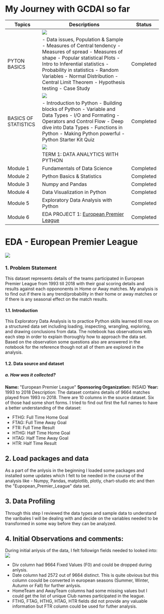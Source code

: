 # My Journey with GCDAI so far

| **Topics**  | **Descriptions**  | **Status**  |
| ------------ | ------------ | ------------ |
||![](https://www.bytelion.com/wp-content/uploads/2015/12/python-banner.png)||
| PYTON BASICS  |  - Data issues, Population & Sample - Measures of Central tendency - Measures of spread - Measures of shape - Popular statistical Plots - Intro to Inferential statistics - Probability in statistics - Random Variables - Normal Distribution - Central Limit Theorem - Hypothesis testing - Case Study |  Completed |
||![](https://media.koganpage.com/media/project_kp/image/mrs_e_statstraining_kp-web.jpg)||
| BASICS OF STATISTICS |  - Introduction to Python - Building blocks of Python - Variable and Data Types - I/O and Formating - Operators and Control Flow - Deep dive into Data Types - Functions in Python - Making Python powerful - Python Starter Kit Quiz | Completed  |
||![](https://miro.medium.com/max/2560/1*Ptv1_9wX9O2Rm2IBklyufw.png)||
||TERM 1: DATA ANALYTICS WITH PYTHON|||
|Module 1|Fundamentals of Data Science|Completed|
|Module 2|Python Basics & Statistics|Completed|
|Module 3|Numpy and Pandas|Completed|
|Module 4|Data Visualization in Python|Completed|
|Module 5|Exploratory Data Analysis with Python|Completed|
|Module 6|EDA PROJECT 1: [European Premier League][EDA1]|Completed|

[EDA1]: https://github.com/users/chakrabortyraju/projects/1 "EDA Project"

# EDA - European Premier League
![](https://e1.365dm.com/17/12/768x432/skysports-champions-league-champions-league-trophy-uefa-champions-league_4179916.jpg?20171211102418)
### 1. Problem Statement
This dataset represents details of the teams participated in European Premier League from 1993 till 2018 with their goal scoring details and results against each oppononents in Home or Away matches. My analysis is to find out if there is any trend/probability in their home or away matches or if there is any seasonal effect on the match results.

#### 1.1. Introduction
This Exploratory Data Analysis is to practice Python skills learned till now on a structured data set including loading, inspecting, wrangling, exploring, and drawing conclusions from data. The notebook has observations with each step in order to explain thoroughly how to approach the data set. Based on the observation some questions also are answered in the notebook for the reference though not all of them are explored in the analysis.


#### 1.2. Data source and dataset
##### a. How was it collected?

**Name:** "European Premier League"
**Sponsoring Organization:** INSAID
**Year:** 1993 to 2018
Description: The dataset contains details of 9664 matches played from 1993 ro 2018. There are 10 columns in the source dataset. Six of those had some short forms. I tried to find out first the full names to have a better understanding of the dataset:

- FTHG: Full Time Home Goal
- FTAG: Full Time Away Goal
- FTR: Full Time Result
- HTHG: Half Time Home Goal
- HTAG: Half Time Away Goal
- HTR: Half Time Result

## 2. Load packages and data
As a part of the anlysis in the beginning I loaded some packages and installed some updates which I felt to be needed in the course of the analysis like - Numpy, Pandas, matplotlib, plotly, chart-studio etc and then the "Eupopean_Premier_League" data set.

## 3. Data Profiling
Through this step I reviewed the data types and sample data to understand the varibales I will be dealing with and decide on the variables needed to be transformed in some way before they can be analyzed.

## 4. Initial Observations and comments:
During initial anlysis of the data, I felt followign fields needed to looked into:
![](![rarnings.png](image/rarnings.png))
- Div column had 9664 Fixed Values (F0) and could be dropped during anlysis.
- Date column had 2572 out of 9664 distinct. This is quite obvious but this column coould be converted in european seasons (Summer, Winter, Autumn or Fall) for further  anlysis.
- HomeTeam and AwayTeam columns had some missing values but I could get the list of unique Club names participated in the league.
- FTHG, FTAG, HTHG, HTAG, HTR fields did not provide any valuable information but FTR column could be used for futher analysis.









